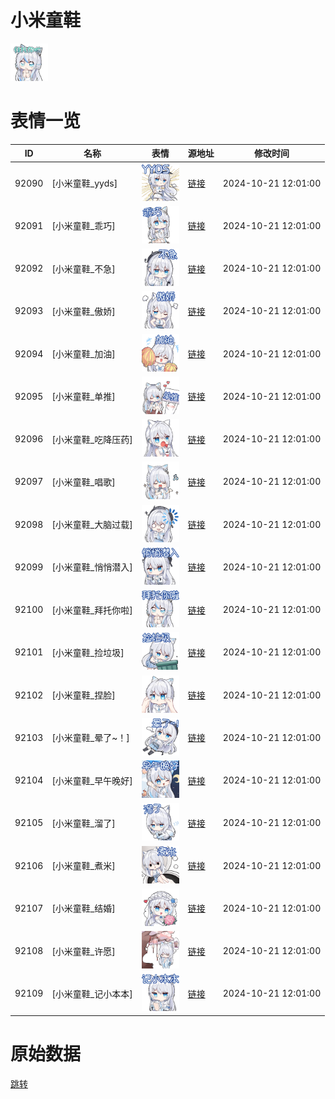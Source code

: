# 小米童鞋

<img src="./cover.png" height="60" alt="cover" />

# 表情一览

|ID|名称|表情|源地址|修改时间|
|----|----|----|----|----|
|92090|[小米童鞋_yyds]|<img src="./pic/092090_%5B小米童鞋_yyds%5D.png" height="60" alt="yyds"/>|[链接](https://i0.hdslb.com/bfs/garb/7c1af2d8d30d9dda5247197d838f0fc6aa8b4a16.png)|2024-10-21 12:01:00|
|92091|[小米童鞋_乖巧]|<img src="./pic/092091_%5B小米童鞋_乖巧%5D.png" height="60" alt="乖巧"/>|[链接](https://i0.hdslb.com/bfs/garb/d44d8766c0d65934c6f3128ffa491c72a7d614f8.png)|2024-10-21 12:01:00|
|92092|[小米童鞋_不急]|<img src="./pic/092092_%5B小米童鞋_不急%5D.png" height="60" alt="不急"/>|[链接](https://i0.hdslb.com/bfs/garb/b5513a0a2c1d1df3b17ae84a15792d36c030b9d3.png)|2024-10-21 12:01:00|
|92093|[小米童鞋_傲娇]|<img src="./pic/092093_%5B小米童鞋_傲娇%5D.png" height="60" alt="傲娇"/>|[链接](https://i0.hdslb.com/bfs/garb/70e544d79a6239e6515226366912b549bc50dcc8.png)|2024-10-21 12:01:00|
|92094|[小米童鞋_加油]|<img src="./pic/092094_%5B小米童鞋_加油%5D.png" height="60" alt="加油"/>|[链接](https://i0.hdslb.com/bfs/garb/3da95c7ba96e935044357dadaf2b4c2906f07b63.png)|2024-10-21 12:01:00|
|92095|[小米童鞋_单推]|<img src="./pic/092095_%5B小米童鞋_单推%5D.png" height="60" alt="单推"/>|[链接](https://i0.hdslb.com/bfs/garb/ea77702ed20cd008e7f5f57b918128b69f6e615d.png)|2024-10-21 12:01:00|
|92096|[小米童鞋_吃降压药]|<img src="./pic/092096_%5B小米童鞋_吃降压药%5D.png" height="60" alt="吃降压药"/>|[链接](https://i0.hdslb.com/bfs/garb/9e9f689eed60a9dcdc6761299c317fd14e3e81a5.png)|2024-10-21 12:01:00|
|92097|[小米童鞋_唱歌]|<img src="./pic/092097_%5B小米童鞋_唱歌%5D.png" height="60" alt="唱歌"/>|[链接](https://i0.hdslb.com/bfs/garb/e59893f1d0bb26e593978c4ac03f1426922992d0.png)|2024-10-21 12:01:00|
|92098|[小米童鞋_大脑过载]|<img src="./pic/092098_%5B小米童鞋_大脑过载%5D.png" height="60" alt="大脑过载"/>|[链接](https://i0.hdslb.com/bfs/garb/68e67343545b2450c16e4d0fea1dd2494ce6a6b3.png)|2024-10-21 12:01:00|
|92099|[小米童鞋_悄悄潜入]|<img src="./pic/092099_%5B小米童鞋_悄悄潜入%5D.png" height="60" alt="悄悄潜入"/>|[链接](https://i0.hdslb.com/bfs/garb/ff8894920486ed0bdcc5e31ffd8d7f73a16d1156.png)|2024-10-21 12:01:00|
|92100|[小米童鞋_拜托你啦]|<img src="./pic/092100_%5B小米童鞋_拜托你啦%5D.png" height="60" alt="拜托你啦"/>|[链接](https://i0.hdslb.com/bfs/garb/5af56f326cbbd542f1b43d74e38c06404800955e.png)|2024-10-21 12:01:00|
|92101|[小米童鞋_捡垃圾]|<img src="./pic/092101_%5B小米童鞋_捡垃圾%5D.png" height="60" alt="捡垃圾"/>|[链接](https://i0.hdslb.com/bfs/garb/2a2c04c86f34ee7e46873377f08ab2a9d7f06fe2.png)|2024-10-21 12:01:00|
|92102|[小米童鞋_捏脸]|<img src="./pic/092102_%5B小米童鞋_捏脸%5D.png" height="60" alt="捏脸"/>|[链接](https://i0.hdslb.com/bfs/garb/ec36971438d9a615778e076c26229809fdce3229.png)|2024-10-21 12:01:00|
|92103|[小米童鞋_晕了~！]|<img src="./pic/092103_%5B小米童鞋_晕了~！%5D.png" height="60" alt="晕了~！"/>|[链接](https://i0.hdslb.com/bfs/garb/10b987856b9bf7826494c181d4914b42ab50b1c2.png)|2024-10-21 12:01:00|
|92104|[小米童鞋_早午晚好]|<img src="./pic/092104_%5B小米童鞋_早午晚好%5D.png" height="60" alt="早午晚好"/>|[链接](https://i0.hdslb.com/bfs/garb/4d6dc92dc40ccc500765e6a5fbd239ba15562aa6.png)|2024-10-21 12:01:00|
|92105|[小米童鞋_溜了]|<img src="./pic/092105_%5B小米童鞋_溜了%5D.png" height="60" alt="溜了"/>|[链接](https://i0.hdslb.com/bfs/garb/82416d164f0bbbbee1c831e46533e3a58cbcc00b.png)|2024-10-21 12:01:00|
|92106|[小米童鞋_煮米]|<img src="./pic/092106_%5B小米童鞋_煮米%5D.png" height="60" alt="煮米"/>|[链接](https://i0.hdslb.com/bfs/garb/a7145720f2c2128e8edc1d8e23f8ce4518b96e52.png)|2024-10-21 12:01:00|
|92107|[小米童鞋_结婚]|<img src="./pic/092107_%5B小米童鞋_结婚%5D.png" height="60" alt="结婚"/>|[链接](https://i0.hdslb.com/bfs/garb/ce41c4acdd06d9f787ae39c8c18b60e04e55315e.png)|2024-10-21 12:01:00|
|92108|[小米童鞋_许愿]|<img src="./pic/092108_%5B小米童鞋_许愿%5D.png" height="60" alt="许愿"/>|[链接](https://i0.hdslb.com/bfs/garb/fb5546bd0a7fc67f3aecc2eb71892c85925de2a2.png)|2024-10-21 12:01:00|
|92109|[小米童鞋_记小本本]|<img src="./pic/092109_%5B小米童鞋_记小本本%5D.png" height="60" alt="记小本本"/>|[链接](https://i0.hdslb.com/bfs/garb/d08c020235dd945ee764f0c230d268bff437ae4f.png)|2024-10-21 12:01:00|

# 原始数据

[跳转](./raw.json)

